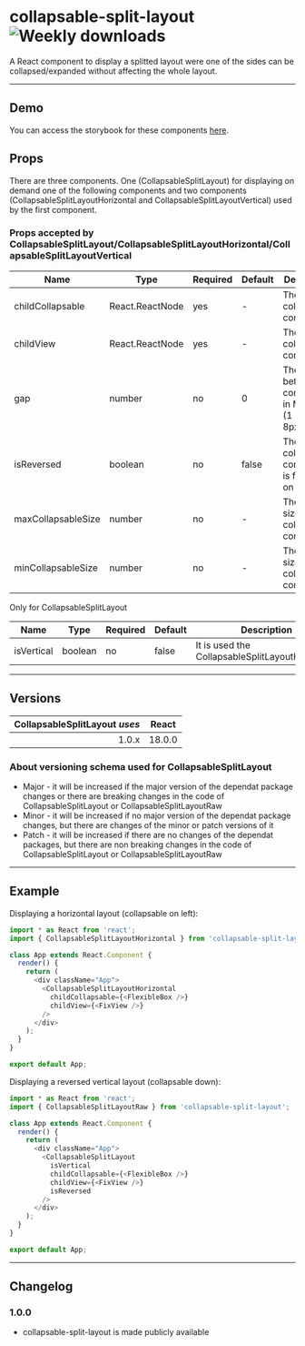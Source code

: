 # collapsable-split-layout ![Weekly downloads](https://img.shields.io/npm/dw/collapsable-split-layout 'Weekly downloads')

A React component to display a splitted layout were one of the sides can be collapsed/expanded without affecting the whole layout.

---

## Demo

You can access the storybook for these components [here](https://iulian-radu-at.github.io/collapsable-split-layout/).

## Props

There are three components.
One (CollapsableSplitLayout) for displaying on demand one of the following components and two components (CollapsableSplitLayoutHorizontal and CollapsableSplitLayoutVertical) used by the first component.

### Props accepted by CollapsableSplitLayout/CollapsableSplitLayoutHorizontal/CollapsableSplitLayoutVertical

| Name               | Type            | Required | Default | Description                                            |
| ------------------ | --------------- | -------- | ------- | ------------------------------------------------------ |
| childCollapsable   | React.ReactNode | yes      | -       | The collapsable component                              |
| childView          | React.ReactNode | yes      | -       | The non-collapsable component                          |
| gap                | number          | no       | 0       | The gap between componetns in MUI units (1 unit = 8px) |
| isReversed         | boolean         | no       | false   | The collapsable component is for false on the left     |
| maxCollapsableSize | number          | no       | -       | The max size of collapsable component                  |
| minCollapsableSize | number          | no       | -       | The min size of collapsable component                  |

Only for CollapsableSplitLayout

| Name       | Type    | Required | Default | Description                                     |
| ---------- | ------- | -------- | ------- | ----------------------------------------------- |
| isVertical | boolean | no       | false   | It is used the CollapsableSplitLayoutHorizontal |

---

## Versions

| CollapsableSplitLayout _uses_ | React  |
| ----------------------------: | :----: |
|                         1.0.x | 18.0.0 |

### About versioning schema used for CollapsableSplitLayout

- Major - it will be increased if the major version of the dependat package changes or there are breaking changes in the code of CollapsableSplitLayout or CollapsableSplitLayoutRaw
- Minor - it will be increased if no major version of the dependat package changes, but there are changes of the minor or patch versions of it
- Patch - it will be increased if there are no changes of the dependat packages, but there are non breaking changes in the code of CollapsableSplitLayout or CollapsableSplitLayoutRaw

---

## Example

Displaying a horizontal layout (collapsable on left):

```js
import * as React from 'react';
import { CollapsableSplitLayoutHorizontal } from 'collapsable-split-layout';

class App extends React.Component {
  render() {
    return (
      <div className="App">
        <CollapsableSplitLayoutHorizontal
          childCollapsable={<FlexibleBox />}
          childView={<FixView />}
        />
      </div>
    );
  }
}

export default App;
```

Displaying a reversed vertical layout (collapsable down):

```js
import * as React from 'react';
import { CollapsableSplitLayoutRaw } from 'collapsable-split-layout';

class App extends React.Component {
  render() {
    return (
      <div className="App">
        <CollapsableSplitLayout
          isVertical
          childCollapsable={<FlexibleBox />}
          childView={<FixView />}
          isReversed
        />
      </div>
    );
  }
}

export default App;
```

---

## Changelog

### 1.0.0

- collapsable-split-layout is made publicly available

